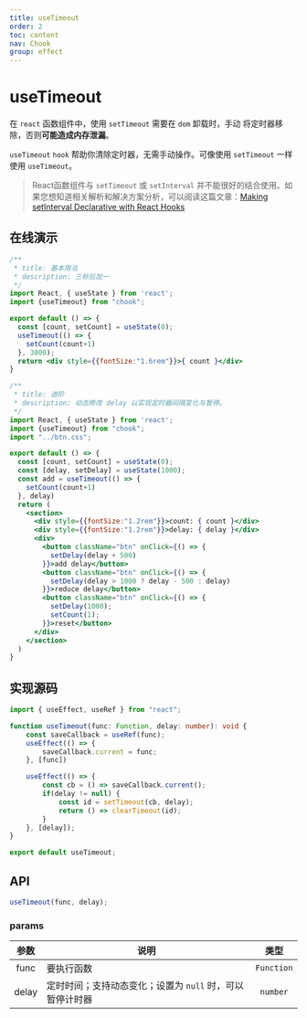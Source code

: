 ```yaml
---
title: useTimeout
order: 2
toc: content
nav: Chook
group: effect
---
```


# useTimeout

在 `react` 函数组件中，使用 `setTimeout` 需要在 `dom` 卸载时，手动 将定时器移除，否则**可能造成内存泄漏**。

`useTimeout` `hook` 帮助你清除定时器，无需手动操作。可像使用 `setTimeout` 一样使用 `useTimeout`。

> React函数组件与 `setTimeout` 或 `setInterval` 并不能很好的结合使用。如果您想知道相关解析和解决方案分析，可以阅读这篇文章：[Making setInterval Declarative with React Hooks](https://overreacted.io/zh-hans/making-setinterval-declarative-with-react-hooks/)

## 在线演示

```jsx
/**
 * title: 基本用法
 * description: 三秒后加一
 */
import React, { useState } from 'react';
import {useTimeout} from "chook";

export default () => {
  const [count, setCount] = useState(0);
  useTimeout(() => {
    setCount(count+1)
  }, 3000);
  return <div style={{fontSize:"1.6rem"}}>{ count }</div>
}
```

```jsx
/**
 * title: 进阶
 * description: 动态修改 delay 以实现定时器间隔变化与暂停。
 */
import React, { useState } from 'react';
import {useTimeout} from "chook";
import "../btn.css";

export default () => {
  const [count, setCount] = useState(0);
  const [delay, setDelay] = useState(1000);
  const add = useTimeout(() => {
    setCount(count+1)
  }, delay)
  return (
    <section>
      <div style={{fontSize:"1.2rem"}}>count: { count }</div>
      <div style={{fontSize:"1.2rem"}}>delay: { delay }</div>
      <div>
        <button className="btn" onClick={() => {
          setDelay(delay + 500)
        }}>add delay</button>
        <button className="btn" onClick={() => {
          setDelay(delay > 1000 ? delay - 500 : delay)
        }}>reduce delay</button>
        <button className="btn" onClick={() => {
          setDelay(1000);
          setCount(1);
        }}>reset</button>
      </div>
    </section>
  )
}
```

## 实现源码
```ts
import { useEffect, useRef } from "react";

function useTimeout(func: Function, delay: number): void {
    const saveCallback = useRef(func);
    useEffect(() => {
        saveCallback.current = func;
    }, [func])

    useEffect(() => {
        const cb = () => saveCallback.current();
        if(delay != null) {
            const id = setTimeout(cb, delay);
            return () => clearTimeout(id);
        } 
    }, [delay]);
}

export default useTimeout;
```

## API
```js
useTimeout(func, delay);
```

### params
|参数|说明|类型|
|:---:|---|:---:|
|func|要执行函数|`Function`|
|delay|定时时间；支持动态变化；设置为 `null` 时，可以暂停计时器| `number` |
